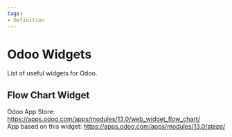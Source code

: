 ```yaml
---
tags:
- Definition
---
```

# Odoo Widgets
List of useful widgets for Odoo.

## Flow Chart Widget

Odoo App Store: https://apps.odoo.com/apps/modules/13.0/web_widget_flow_chart/  
App based on this widget: https://apps.odoo.com/apps/modules/13.0/steps/